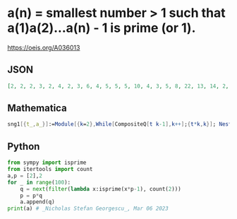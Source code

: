 # a\(n\) \= smallest number \> 1 such that a\(1\)a\(2\)\.\.\.a\(n\) \- 1 is prime \(or 1\)\.
https://oeis.org/A036013
## JSON
```JSON
[2, 2, 2, 3, 2, 4, 2, 3, 6, 4, 5, 5, 5, 10, 4, 3, 5, 8, 22, 13, 14, 2, 5, 5, 2, 20, 9, 9, 24, 5, 26, 15, 14, 25, 25, 4, 9, 30, 9, 21, 12, 11, 10, 2, 40, 19, 8, 13, 11, 50, 3, 25, 25, 8, 5, 25, 46, 19, 47, 54, 9, 13, 14, 43, 4, 24, 28, 16, 33, 25, 152, 2, 11, 22, 6, 78, 87, 7, 10, 21]
```
## Mathematica
```Mathematica
sng1[{t_,a_}]:=Module[{k=2},While[CompositeQ[t k-1],k++];{t*k,k}]; NestList[sng1,{2,2},80][[;;,2]] (* _Harvey P. Dale_, May 20 2023 *)
```
## Python
```Python
from sympy import isprime
from itertools import count
a,p = [2],2
for _ in range(100):
    q = next(filter(lambda x:isprime(x*p-1), count(2)))
    p = p*q
    a.append(q)
print(a) # _Nicholas Stefan Georgescu_, Mar 06 2023
```
